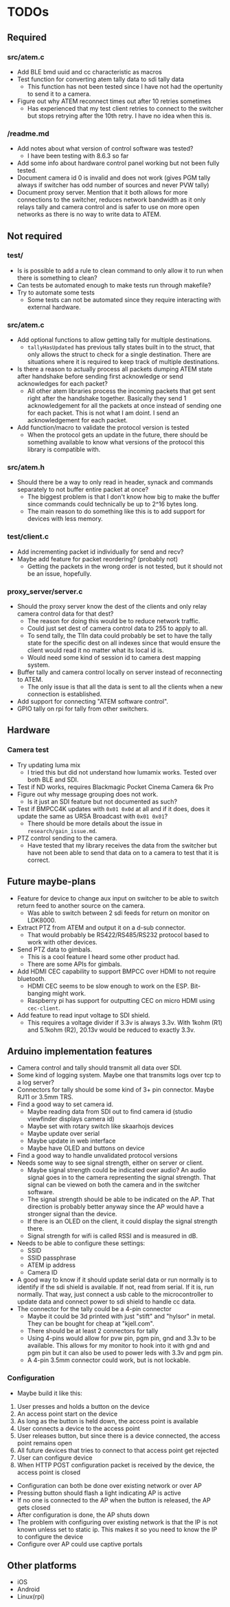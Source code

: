 # TODOs

## Required

### src/atem.c
* Add BLE bmd uuid and cc characteristic as macros
* Test function for converting atem tally data to sdi tally data
	* This function has not been tested since I have not had the opertunity to send it to a camera.
* Figure out why ATEM reconnect times out after 10 retries sometimes
	* Has experienced that my test client retries to connect to the switcher but stops retrying after the 10th retry. I have no idea when this is.

### /readme.md
* Add notes about what version of control software was tested?
	* I have been testing with 8.6.3 so far
* Add some info about hardware control panel working but not been fully tested.
* Document camera id 0 is invalid and does not work (gives PGM tally always if switcher has odd number of sources and never PVW tally)
* Document proxy server. Mention that it both allows for more connections to the switcher, reduces network bandwidth as it only relays tally and camera control and is safer to use on more open networks as there is no way to write data to ATEM.



## Not required

### test/
* Is is possible to add a rule to clean command to only allow it to run when there is something to clean?
* Can tests be automated enough to make tests run through makefile?
* Try to automate some tests
	* Some tests can not be automated since they require interacting with external hardware.

### src/atem.c
* Add optional functions to allow getting tally for multiple destinations.
	* `tallyHasUpdated` has previous tally states built in to the struct, that only allows the struct to check for a single destination. There are situations where it is required to keep track of multiple destinations.
* Is there a reason to actually process all packets dumping ATEM state after handshake before sending first acknowledge or send acknowledges for each packet?
	* All other atem libraries process the incoming packets that get sent right after the handshake together.
	Basically they send 1 acknowledgement for all the packets at once instead of sending one for each packet.
	This is not what I am doint. I send an acknowledgement for each packet.
* Add function/macro to validate the protocol version is tested
	* When the protocol gets an update in the future, there should be something available to know what versions of the protocol this library is compatible with.

### src/atem.h
* Should there be a way to only read in header, synack and commands separately to not buffer entire packet at once?
	* The biggest problem is that I don't know how big to make the buffer since commands could technically be up to 2^16 bytes long.
	* The main reason to do something like this is to add support for devices with less memory.

### test/client.c
* Add incrementing packet id individually for send and recv?
* Maybe add feature for packet reordering? (probably not)
	* Getting the packets in the wrong order is not tested, but it should not be an issue, hopefully.

### proxy_server/server.c
* Should the proxy server know the dest of the clients and only relay camera control data for that dest?
	* The reason for doing this would be to reduce network traffic.
	* Could just set dest of camera control data to 255 to apply to all.
	* To send tally, the TlIn data could probably be set to have the tally state for the specific dest on all indexes since that would ensure the client would read it no matter what its local id is.
	* Would need some kind of session id to camera dest mapping system.
* Buffer tally and camera control locally on server instead of reconnecting to ATEM.
	* The only issue is that all the data is sent to all the clients when a new connection is established.
* Add support for connecting "ATEM software control".
* GPIO tally on rpi for tally from other switchers.



## Hardware

### Camera test
* Try updating luma mix
	* I tried this but did not understand how lumamix works. Tested over both BLE and SDI.
* Test if ND works, requires Blackmagic Pocket Cinema Camera 6k Pro
* Figure out why message grouping does not work.
	* Is it just an SDI feature but not documented as such?
* Test if BMPCC4K updates with `0x01 0x0d` at all and if it does, does it update the same as URSA Broadcast with `0x01 0x01`?
	* There should be more details about the issue in `research/gain_issue.md`.
* PTZ control sending to the camera.
	* Have tested that my library receives the data from the switcher but have not been able to send that data on to a camera to test that it is correct.



## Future maybe-plans
* Feature for device to change aux input on switcher to be able to switch return feed to another source on the camera.
	* Was able to switch between 2 sdi feeds for return on monitor on LDK8000.
* Extract PTZ from ATEM and output it on a d-sub connector.
	* That would probably be RS422/RS485/RS232 protocol based to work with other devices.
* Send PTZ data to gimbals.
	* This is a cool feature I heard some other product had.
	* There are some APIs for gimbals.
* Add HDMI CEC capability to support BMPCC over HDMI to not require bluetooth.
	* HDMI CEC seems to be slow enough to work on the ESP. Bit-banging might work.
	* Raspberry pi has support for outputting CEC on micro HDMI using `cec-client`.
* Add feature to read input voltage to SDI shield.
	* This requires a voltage divider if 3.3v is always 3.3v. With 1kohm (R1) and 5.1kohm (R2), 20.13v would be reduced to exactly 3.3v.



## Arduino implementation features
* Camera control and tally should transmit all data over SDI.
* Some kind of logging system. Maybe one that transmits logs over tcp to a log server?
* Connectors for tally should be some kind of 3+ pin connector. Maybe RJ11 or 3.5mm TRS.
* Find a good way to set camera id.
	* Maybe reading data from SDI out to find camera id (studio viewfinder displays camera id)
	* Maybe set with rotary switch like skaarhojs devices
	* Maybe update over serial
	* Maybe update in web interface
	* Maybe have OLED and buttons on device
* Find a good way to handle unvalidated protocol versions
* Needs some way to see signal strength, either on server or client.
	* Maybe signal strength could be indicated over audio? An audio signal goes in to the camera representing the signal strength. That signal can be viewed on both the camera and in the switcher software.
	* The signal strength should be able to be indicated on the AP. That direction is probably better anyway since the AP would have a stronger signal than the device.
	* If there is an OLED on the client, it could display the signal strength there.
	* Signal strength for wifi is called RSSI and is measured in dB.
* Needs to be able to configure these settings:
	* SSID
	* SSID passphrase
	* ATEM ip address
	* Camera ID
* A good way to know if it should update serial data or run normally is to identify if the sdi shield is available. If not, read from serial. If it is, run normally. That way, just connect a usb cable to the microcontroller to update data and connect power to sdi shield to handle cc data.
* The connector for the tally could be a 4-pin connector
	* Maybe it could be 3d printed with just "stift" and "hylsor" in metal. They can be bought for cheap at "kjell.com".
	* There should be at least 2 connectors for tally
	* Using 4-pins would allow for pvw pin, pgm pin, gnd and 3.3v to be available. This allows for my monitor to hook into it with gnd and pgm pin but it can also be used to power leds with 3.3v and pgm pin.
	* A 4-pin 3.5mm connector could work, but is not lockable.

### Configuration
* Maybe build it like this:
1. User presses and holds a button on the device
2. An access point start on the device
3. As long as the button is held down, the access point is available
4. User connects a device to the access point
5. User releases button, but since there is a device connected, the access point remains open
6. All future devices that tries to connect to that access point get rejected
7. User can configure device
8. When HTTP POST configuration packet is received by the device, the access point is closed
* Configuration can both be done over existing network or over AP
* Pressing button should flash a light indicating AP is active
* If no one is connected to the AP when the button is released, the AP gets closed
* After configuration is done, the AP shuts down
* The problem with configuring over existing network is that the IP is not known unless set to static ip.
This makes it so you need to know the IP to configure the device
* Configure over AP could use captive portals



## Other platforms
* iOS
* Android
* Linux(rpi)
